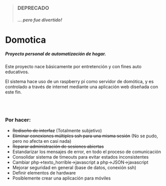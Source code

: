 > <h3>DEPRECADO</h3>
> <h5>... pero fue divertido!</h5>

<h1>Domotica</h1>
<h5>Proyecto personal de automatización de hogar.</h5>
<hl>
	<p>Este proyecto nace básicamente por entretención y con fines auto educativos.</p>
	<p>El sistema hace uso de un raspberry pi como servidor de domótica, y es controlado a través de internet mediante una aplicación web diseñada con este fin.</p>
	<br><br>
<h3>Por hacer:</h3>
<ul>
	<li><del>Rediseño de interfaz</del> (Totalmente subjetivo)</li>
	<li><del>Eliminar conexiones múltiples ssh para una misma sesión</del> (No se pudo, pero no afecta en casi nada)</li>
	<li><del>Reparar administración de sesiones abiertas</del></li>
	<li>Estandarizar los mensajes de error, en todo el proceso de comunicación</li>
	<li>Consolidar sistema de timeouts para evitar estados inconsistentes</li>
	<li>Cambiar php->texto_horrible->javascript a php->JSON->javascript</li>
	<li>Mejorar seguridad en general (base de datos, conexión ssh)</li>
	<li>Definir elementos de hardware</li>
	<li>Posiblemente crear una aplicación para móviles</li>
</ul>
